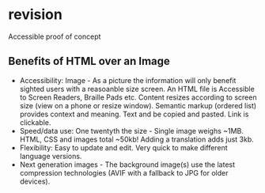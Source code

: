 # revision
Accessible proof of concept
## Benefits of HTML over an Image
* Accessibility:
Image - As a picture the information will only benefit sighted users with a reasoanble size screen.
An HTML file is Accessible to Screen Readers, Braille Pads etc.  Content resizes according to screen size (view on a phone or resize window).  Semantic markup (ordered list) provides context and meaning.  Text and be copied and pasted.  Link is clickable.
* Speed/data use:
One twentyth the size - Single image weighs ~1MB. HTML, CSS and images total ~50kb! Adding a translation adds just 3kb.
* Flexibility:
Easy to update and edit.  Very quick to make different language versions.
* Next generation images - The background image(s) use the latest compression technologies (AVIF with a fallback to JPG for older devices).
